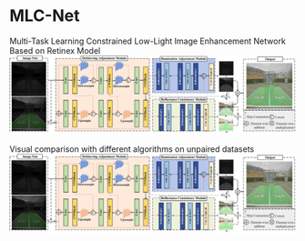 # MLC-Net

Multi-Task Learning Constrained Low-Light Image Enhancement Network Based on Retinex Model
![image](https://github.com/hywang-buct/MLC-Net/blob/main/total_fig.jpg)

Visual comparison with different algorithms on unpaired datasets
![image](https://github.com/hywang-buct/MLC-Net/blob/main/total_fig.jpg)

